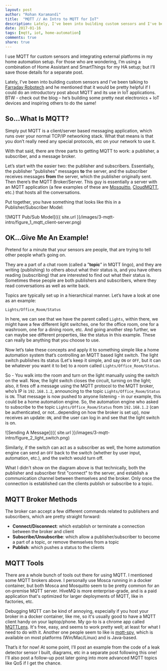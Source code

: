 ```yaml
---
layout: post
author: "Rohan Karamandi"
title:  "MQTT // An Intro to MQTT for IoT"
description: Lately, I've been into building custom sensors and I've been talking to Farraday Robotech and he mentioned that it would be pretty helpful if I could do an introductory post about MQTT and its use in IoT applications.
date: 2017-01-16
tags: [mqtt, iot, home-automation]
comments: true
share: true
---
```

I use MQTT for custom sensors and integrating external platforms in my home automation setup. For those who are wondering, I’m using a combination of Home Assistant and SmartThings for my HA setup; but I’ll save those details for a separate post.

Lately, I've been into building custom sensors and I've been talking to [Farraday Robotech](https://www.faradayrobotech.com/) and he mentioned that it would be pretty helpful if I could do an introductory post about MQTT and its use in IoT applications. BTW - check out the blog – he’s building some pretty neat electronics + IoT devices and inspiring others to do the same!

## So...What Is MQTT?

Simply put MQTT is a client/server based messaging application, which runs over your normal TCP/IP networking stack. What that means is that you don’t really need any special protocols, etc on your network to use it.

With that said, there are three parts to getting MQTT to work: a publisher, a subscriber, and a message broker.

Let’s start with the easier two: the publisher and subscribers. Essentially, the publisher "publishes" messages **to** the server, and the subscriber receives messages **from** the server, which the publisher originally sent. Then there’s the MQTT Broker/Server. This guy is essentially a server with an MQTT application (a few examples of these are [Mosquitto](https://mosquitto.org/), [CloudMQTT](https://www.cloudmqtt.com/), etc.) that hosts all the conversations.

Put together, you have something that looks like this in a Publisher/Subscriber Model:

![MQTT Pub/Sub Model]({{ site.url }}/images/3-mqtt-intro/figure_1_mqtt_client-server.png)

## OK...Give Me An Example!

Pretend for a minute that your sensors are people, that are trying to tell other people what’s going on.

They are a part of a chat room (called a ”**topic**” in MQTT lingo), and they are writing (publishing) to others about what their status is, and you have others reading (subscribing) that are interested to find out what their status is. Sometimes these people are both publishers and subscribers, where they read conversations as well as write back.

Topics are typically set up in a hierarchical manner. Let’s have a look at one as an example:
```
Lights/Office_Room/Status
```

In here, we can see that we have the parent called `Lights`, within there, we might have a few different light switches, one for the office room, one for a washroom, one for a dining room, etc. And going another step further, we can maybe see different properties, like the status in this example. These can really be anything that you choose to use.

Now let’s take these concepts and apply it to something simple like a home automation system that’s controlling an MQTT based light switch. The light switch publishes its status (Let's keep it simple, and say `ON` or `OFF`, but it can be whatever you want it to be) to a room called `Lights/Office_Room/Status`.

So - You walk into the room and turn on the light manually using the switch on the wall. Now, the light switch closes the circuit, turning on the light; also, it fires off a message using the MQTT protocol to the MQTT broker, who’s IP is `192.168.1.2`, announcing to the topic `Lights/Office_Room/Status` is `ON`. That message is now pushed to anyone listening - in our example, this could be a home automation engine. So, the automation engine who asked to subscribe to the topic `Lights/Office_Room/Status` from `192.168.1.2` (can be authenticated, or not…depending on how the broker is set up), now receives an update: `ON`, and the user can log in and see that the light switch is on.

![Sending A Message]({{ site.url }}/images/3-mqtt-intro/figure_2_light_switch.png)

Similarly, if the switch can act as a subscriber as well, the home automation engine can send an `OFF` back to the switch (whether by user input, automation, etc.), and the switch would turn off.

What I didn't show on the diagram above is that technically, both the publisher and subscriber first "connect" to the server, and establish a communication channel between themselves and the broker. Only once the connection is established can the clients publish or subscribe to a topic.

## MQTT Broker Methods

The broker can accept a few different commands related to publishers and subscribers, which are pretty straight forward:
* **Connect/Disconnect**: which establish or terminate a connection between the broker and client
* **Subscribe/Unsubscribe**: which allow a publisher/subscriber to become a part of a topic, or remove themselves from a topic
* **Publish**: which pushes a status to the clients

## MQTT Tools

There are a whole bunch of tools out there for using MQTT. I mentioned some MQTT brokers above. I personally use Mosca running in a docker container, but both Mosca and Mosquitto seem to be pretty common for an on-premise MQTT server. HiveMQ is more enterprise-grade, and is a paid application that's optimized for larger deployments of MQTT, like in factories, etc.

Debugging MQTT can be kind of annoying, especially if you host your broker in a docker container, like me, so it's usually good to have a MQTT client handy on your laptop/phone. My go-to is a chrome app called [MQTTLens](https://chrome.google.com/webstore/detail/mqttlens/hemojaaeigabkbcookmlgmdigohjobjm?hl=en). It's free, easy, and seems to work pretty well; at least for what I need to do with it. Another one people seem to like is [mqtt-spy](http://kamilfb.github.io/mqtt-spy/), which is available on most platforms (Win/Mac/Linux) and is Java-based. 

That’s it for now! At some point, I’ll post an example from the code of a leak detector sensor I built, diagrams, etc in a separate post following this one! I'll also post a follow-up post later going into more advanced MQTT topics like QoS if I get the chance.
